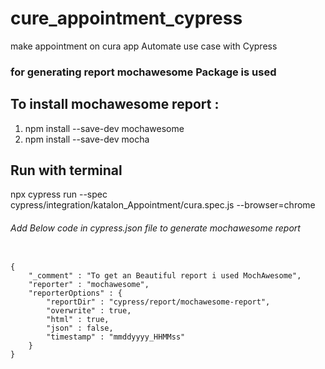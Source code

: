 # cure_appointment_cypress
make appointment on cura app 
Automate use case with Cypress


### for generating report mochawesome Package is used
## To install mochawesome report : 
  1. npm install --save-dev mochawesome
  2. npm install --save-dev mocha
  
## Run with terminal
npx cypress run --spec cypress/integration/katalon_Appointment/cura.spec.js --browser=chrome


<h6> Add Below code in cypress.json file to generate mochawesome report </h6>

<code>
{
    "_comment" : "To get an Beautiful report i used MochAwesome",
    "reporter" : "mochawesome",
    "reporterOptions" : {
        "reportDir" : "cypress/report/mochawesome-report",
        "overwrite" : true,
        "html" : true,
        "json" : false,
        "timestamp" : "mmddyyyy_HHMMss"
    }
}
</code>


